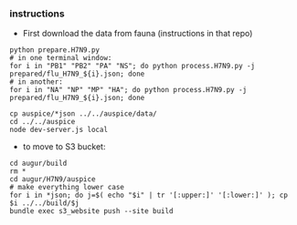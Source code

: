 ### instructions

* First download the data from fauna (instructions in that repo)
```
python prepare.H7N9.py
# in one terminal window:
for i in "PB1" "PB2" "PA" "NS"; do python process.H7N9.py -j prepared/flu_H7N9_${i}.json; done
# in another:
for i in "NA" "NP" "MP" "HA"; do python process.H7N9.py -j prepared/flu_H7N9_${i}.json; done
```

```
cp auspice/*json ../../auspice/data/
cd ../../auspice
node dev-server.js local
```

* to move to S3 bucket:
```
cd augur/build
rm *
cd augur/H7N9/auspice
# make everything lower case
for i in *json; do j=$( echo "$i" | tr '[:upper:]' '[:lower:]' ); cp $i ../../build/$j
bundle exec s3_website push --site build
```
